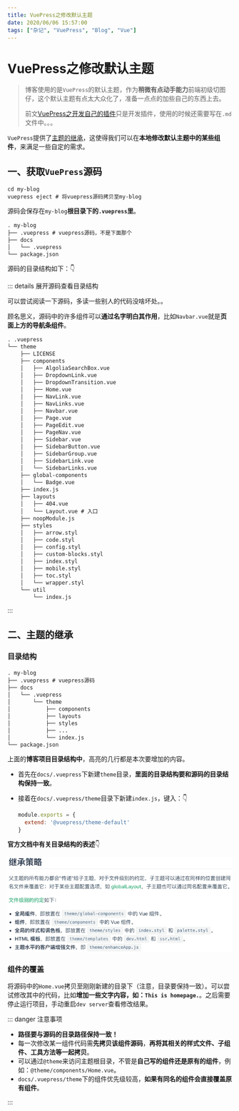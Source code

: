 ```yaml
---
title: VuePress之修改默认主题
date: 2020/06/06 15:57:00
tags: ["杂记", "VuePress", "Blog", "Vue"]
---
```

# VuePress之修改默认主题

<ClientOnly>
  <display-bar :displayData="$frontmatter"></display-bar>
</ClientOnly>

> 博客使用的是`VuePress`的默认主题，作为**稍微有点动手能力**前端初级切图仔，这个默认主题有点太大众化了，准备一点点的加些自己的东西上去。
>
> 前文[VuePress之开发自己的插件](/blog/others/aboutblog/vuepress-make-vue-plugin.html)只是开发插件，使用的时候还需要写在`.md`文件中。。。

`VuePress`提供了[主题的继承](https://www.vuepress.cn/theme/inheritance.html)，这使得我们可以在**本地修改默认主题中的某些组件**，来满足一些自定的需求。

## 一、获取`VuePress`源码

```shell {2}
cd my-blog
vuepress eject # 将vuepress源码拷贝至my-blog
```

源码会保存在`my-blog`**根目录下的`.vuepress`里**。

``` {2}
. my-blog
├── .vuepress # vuepress源码，不是下面那个
├── docs
│   └── .vuepress
└── package.json
```

源码的目录结构如下：👇

::: details 展开源码查看目录结构

可以尝试阅读一下源码，多读一些别人的代码没啥坏处。。

顾名思义，源码中的许多组件可以**通过名字明白其作用**，比如`Navbar.vue`就是**页面上方的导航条组件**。

``` {25}
. .vuepress
└── theme
    ├── LICENSE
    ├── components
    │   ├── AlgoliaSearchBox.vue
    │   ├── DropdownLink.vue
    │   ├── DropdownTransition.vue
    │   ├── Home.vue
    │   ├── NavLink.vue
    │   ├── NavLinks.vue
    │   ├── Navbar.vue
    │   ├── Page.vue
    │   ├── PageEdit.vue
    │   ├── PageNav.vue
    │   ├── Sidebar.vue
    │   ├── SidebarButton.vue
    │   ├── SidebarGroup.vue
    │   ├── SidebarLink.vue
    │   └── SidebarLinks.vue
    ├── global-components
    │   └── Badge.vue
    ├── index.js
    ├── layouts
    │   ├── 404.vue
    │   └── Layout.vue # 入口
    ├── noopModule.js
    ├── styles
    │   ├── arrow.styl
    │   ├── code.styl
    │   ├── config.styl
    │   ├── custom-blocks.styl
    │   ├── index.styl
    │   ├── mobile.styl
    │   ├── toc.styl
    │   └── wrapper.styl
    └── util
        └── index.js
```

:::

## 二、主题的继承

### 目录结构

``` {5,6,7,8,9,10}
. my-blog
├── .vuepress # vuepress源码
├── docs
│   └── .vuepress
│       └── theme
│           ├── components
│           ├── layouts
│           ├── styles
│           ├── ...
│           └── index.js
└── package.json
```

上面的**博客项目目录结构中**，高亮的几行都是本次要增加的内容。

* 首先在`docs/.vuepress`下新建`theme`目录，**里面的目录结构要和源码的目录结构保持一致**。

* 接着在`docs/.vuepress/theme`目录下新建`index.js`，键入：👇

  ```js
  module.exports = {
    extend: '@vuepress/theme-default'
  }
  ```

**官方文档中有关目录结构的表述**👇

![modify-vuepress-theme-01](/images/other/aboutblog/modify-vuepress-theme-01.png)

### 组件的覆盖

将源码中的`Home.vue`拷贝至刚刚新建的目录下（注意，目录要保持一致）。可以尝试修改其中的代码，比如**增加一些文字内容，如：`This is homepage.`**。之后需要停止运行项目，手动重启`dev server`查看修改结果。

::: danger 注意事项

* **路径要与源码的目录路径保持一致！**
* 每一次修改某一组件代码需**先拷贝该组件源码**，**再将其相关的样式文件、子组件、工具方法等一起拷贝**。
* 可以通过`@theme`来访问主题根目录，不管是**自己写的组件还是原有的组件**，例如：`@theme/components/Home.vue`。
* `docs/.vuepress/theme`下的组件优先级较高，**如果有同名的组件会直接覆盖原有组件**。

:::

